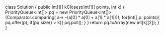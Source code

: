class Solution {
    public int[][] kClosest(int[][] points, int k) {
        PriorityQueue<int[]> pq = new PriorityQueue<int[]> (Comparator.comparing(
        a-> -(a[0] * a[0] + a[1] * a[1])));
        for(int[] p: points){
            pq.offer(p);
            if(pq.size() > k){
                pq.poll();
            }
        }
        return pq.toArray(new int[k][2]);
    }
}